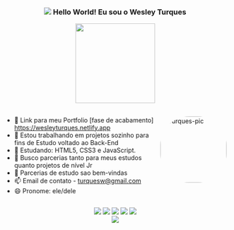 <span align="center">
  
### <img src="https://user-images.githubusercontent.com/90362739/170495505-82516432-5cff-4ade-a530-9cd7c65630e3.gif"> Hello World! Eu sou o Wesley Turques
  
</span>

<div align="center">
  <img height="180em" src="https://github-readme-stats.vercel.app/api?username=turques&show_icons=true&theme=dark&include_all_commits=true&count_private=true">
</div>

##

<div align="Left">

  <img align="right" alt="Turques-pic" height="150" style="border-radius:65px;" src="https://user-images.githubusercontent.com/90362739/170494942-7e3f7829-5754-4466-8421-985254d4656f.png">
</div>
</div>

  ##
- 💼 Link para meu Portfolio [fase de acabamento] https://wesleyturques.netlify.app
- 🔭 Estou trabalhando em projetos sozinho para fins de Estudo voltado ao Back-End
- 🌱 Estudando: HTML5, CSS3 e JavaScript.
- 👯 Busco parcerias tanto para meus estudos quanto projetos de nível Jr
- 🤔 Parcerias de estudo sao bem-vindas
- 📫 Email de contato - turquesw@gmail.com
- 😄 Pronome: ele/dele

##

<div align="center">
  <a href="https://instagram.com/turques.wes" target="_blank"><img src="https://img.shields.io/badge/-Instagram-%23E4405F?style=for-the-badge&logo=instagram&logoColor=white" target="_blank"></a>
  <a href="https://www.twitch.tv/turques" target="_blank"><img src="https://img.shields.io/badge/Twitch-9146FF?style=for-the-badge&logo=twitch&logoColor=white" target="_blank"></a>
  <a href="https://discordapp.com/users/7162" target="_blank"><img src="https://img.shields.io/badge/Discord-7289DA?style=for-the-badge&logo=discord&logoColor=white" target="_blank"></a> 
  <a href = "mailto:turquesw@gmail.com"><img src="https://img.shields.io/badge/-Gmail-%23333?style=for-the-badge&logo=gmail&logoColor=white" target="_blank"></a>
  <a href="https://www.linkedin.com/in/wesley-turques-541b47235/" target="_blank"><img src="https://img.shields.io/badge/-LinkedIn-%230077B5?style=for-the-badge&logo=linkedin&logoColor=white" target="_blank"></a> 
</div>

<div align="center">
<img src="https://user-images.githubusercontent.com/90362739/170496806-20ffaec5-32c5-4b82-8c4b-389aeefa1696.svg">
  
</div>
